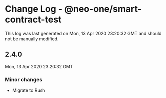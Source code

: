 # Change Log - @neo-one/smart-contract-test

This log was last generated on Mon, 13 Apr 2020 23:20:32 GMT and should not be manually modified.

## 2.4.0
Mon, 13 Apr 2020 23:20:32 GMT

### Minor changes

- Migrate to Rush


